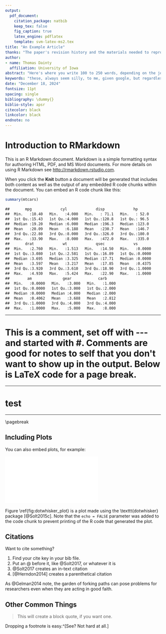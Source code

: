 ```yaml
---
output: 
  pdf_document:
    citation_package: natbib
    keep_tex: false
    fig_caption: true
    latex_engine: pdflatex
    template: svm-latex-ms2.tex
title: "An Example Article"
thanks: "The paper's revision history and the materials needed to reproduce its analyses can be found [on Github here](http://github.com/tdainty/example_article). Corresponding author: [thomas-dainty@uiowa.edu](mailto:thomas-dainty@uiowa.edu). Current version: December 18, 2024."
author:
- name: Thomas Dainty
  affiliation: University of Iowa
abstract: "Here's where you write 100 to 250 words, depending on the journal, that describe your objective, methods, results, and conclusion."
keywords: "these, always seem silly, to me, given google, but regardless"
date: "December 18, 2024"
fontsize: 11pt
spacing: single
bibliography: \dummy{}
biblio-style: apsr
citecolor: black
linkcolor: black
endnote: no
---
```




# Introduction to RMarkdown

This is an R Markdown document. Markdown is a simple formatting syntax for authoring HTML, PDF, and MS Word documents. For more details on using R Markdown see <http://rmarkdown.rstudio.com>.

When you click the **Knit** button a document will be generated that includes both content as well as the output of any embedded R code chunks within the document. You can embed an R code chunk like this:


``` r
summary(mtcars)
```

```
##       mpg             cyl             disp             hp       
##  Min.   :10.40   Min.   :4.000   Min.   : 71.1   Min.   : 52.0  
##  1st Qu.:15.43   1st Qu.:4.000   1st Qu.:120.8   1st Qu.: 96.5  
##  Median :19.20   Median :6.000   Median :196.3   Median :123.0  
##  Mean   :20.09   Mean   :6.188   Mean   :230.7   Mean   :146.7  
##  3rd Qu.:22.80   3rd Qu.:8.000   3rd Qu.:326.0   3rd Qu.:180.0  
##  Max.   :33.90   Max.   :8.000   Max.   :472.0   Max.   :335.0  
##       drat             wt             qsec             vs        
##  Min.   :2.760   Min.   :1.513   Min.   :14.50   Min.   :0.0000  
##  1st Qu.:3.080   1st Qu.:2.581   1st Qu.:16.89   1st Qu.:0.0000  
##  Median :3.695   Median :3.325   Median :17.71   Median :0.0000  
##  Mean   :3.597   Mean   :3.217   Mean   :17.85   Mean   :0.4375  
##  3rd Qu.:3.920   3rd Qu.:3.610   3rd Qu.:18.90   3rd Qu.:1.0000  
##  Max.   :4.930   Max.   :5.424   Max.   :22.90   Max.   :1.0000  
##        am              gear            carb      
##  Min.   :0.0000   Min.   :3.000   Min.   :1.000  
##  1st Qu.:0.0000   1st Qu.:3.000   1st Qu.:2.000  
##  Median :0.0000   Median :4.000   Median :2.000  
##  Mean   :0.4062   Mean   :3.688   Mean   :2.812  
##  3rd Qu.:1.0000   3rd Qu.:4.000   3rd Qu.:4.000  
##  Max.   :1.0000   Max.   :5.000   Max.   :8.000
```

---
# This is a comment, set off with --- and started with #.  Comments are good for notes to self that you don't want to show up in the output.  Below is LaTeX code for a page break.
---
# test

---
\pagebreak 
## Including Plots

You can also embed plots, for example:

![\label{fig:dotwhisker_plot}Dot-and-Whisker Plot Example](example_article_files/figure-latex/dotwhisker_plot-1.pdf) 

Figure \ref{fig:dotwhisker_plot} is a plot made using the \texttt{dotwhisker} package [@Solt2015c]. Note that the `echo = FALSE` parameter was added to the code chunk to prevent printing of the R code that generated the plot.

## Citations
Want to cite something?

1. Find your cite key in your bib file.
1. Put an @ before it, like @Solt2017, or whatever it is
1. @Solt2017 creates an in-text citation
1. [@Herndon2014] creates a parenthetical citation

As @Gelman2014 note, the garden of forking paths can pose problems for researchers even when they are acting in good faith.

## Other Common Things

> This will create a block quote, if you want one.

Dropping a footnote is easy.^[See? Not hard at all.]

